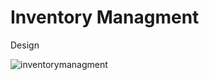 # Inventory Managment
Design

![inventorymanagment](https://user-images.githubusercontent.com/28934262/71416269-8d363c80-2681-11ea-9fc7-1ed0118e3b2a.png)
